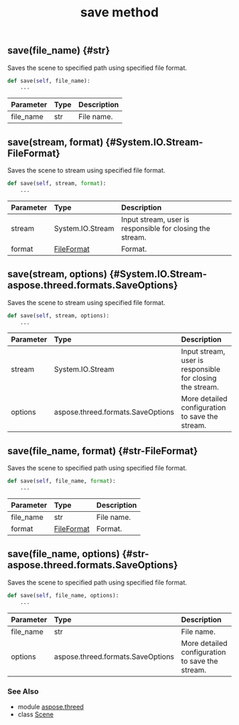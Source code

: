 ﻿---
title: save method
second_title: Aspose.3D for Python via .NET API References
description: 
type: docs
weight: 110
url: /python-net/aspose.threed/scene/save/
is_root: false
---

## save(file_name) {#str}

Saves the scene to specified path using specified file format.



```python
def save(self, file_name):
    ...
```


| Parameter | Type | Description |
| :- | :- | :- |
| file_name | str | File name. |


## save(stream, format) {#System.IO.Stream-FileFormat}

Saves the scene to stream using specified file format.



```python
def save(self, stream, format):
    ...
```


| Parameter | Type | Description |
| :- | :- | :- |
| stream | System.IO.Stream | Input stream, user is responsible for closing the stream. |
| format | [FileFormat](/3d/python-net/aspose.threed/fileformat) | Format. |


## save(stream, options) {#System.IO.Stream-aspose.threed.formats.SaveOptions}

Saves the scene to stream using specified file format.



```python
def save(self, stream, options):
    ...
```


| Parameter | Type | Description |
| :- | :- | :- |
| stream | System.IO.Stream | Input stream, user is responsible for closing the stream. |
| options | aspose.threed.formats.SaveOptions | More detailed configuration to save the stream. |


## save(file_name, format) {#str-FileFormat}

Saves the scene to specified path using specified file format.



```python
def save(self, file_name, format):
    ...
```


| Parameter | Type | Description |
| :- | :- | :- |
| file_name | str | File name. |
| format | [FileFormat](/3d/python-net/aspose.threed/fileformat) | Format. |


## save(file_name, options) {#str-aspose.threed.formats.SaveOptions}

Saves the scene to specified path using specified file format.



```python
def save(self, file_name, options):
    ...
```


| Parameter | Type | Description |
| :- | :- | :- |
| file_name | str | File name. |
| options | aspose.threed.formats.SaveOptions | More detailed configuration to save the stream. |



### See Also
* module [aspose.threed](../../)
* class [Scene](/3d/python-net/aspose.threed/scene)

